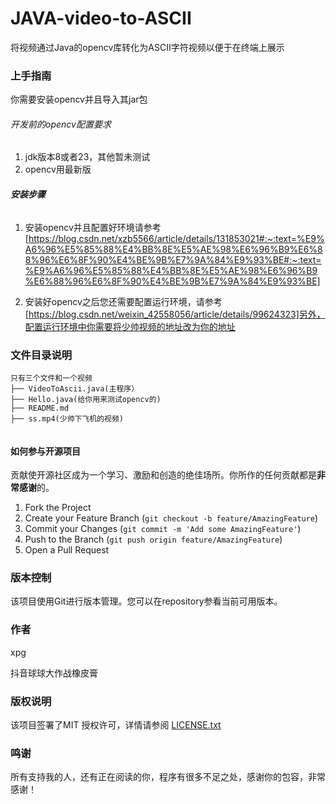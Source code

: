

# JAVA-video-to-ASCII


将视频通过Java的opencv库转化为ASCII字符视频以便于在终端上展示


### 上手指南

你需要安装opencv并且导入其jar包



###### 开发前的opencv配置要求

1. jdk版本8或者23，其他暂未测试
2. opencv用最新版

###### **安装步骤**

1. 安装opencv并且配置好环境请参考[https://blog.csdn.net/xzb5566/article/details/131853021#:~:text=%E9%A6%96%E5%85%88%E4%BB%8E%E5%AE%98%E6%96%B9%E6%88%96%E6%8F%90%E4%BE%9B%E7%9A%84%E9%93%BE#:~:text=%E9%A6%96%E5%85%88%E4%BB%8E%E5%AE%98%E6%96%B9%E6%88%96%E6%8F%90%E4%BE%9B%E7%9A%84%E9%93%BE]

2. 安装好opencv之后您还需要配置运行环境，请参考[https://blog.csdn.net/weixin_42558056/article/details/99624323]另外，配置运行环境中你需要将少帅视频的地址改为你的地址



### 文件目录说明

```
只有三个文件和一个视频
├── VideoToAscii.java(主程序）
├── Hello.java(给你用来测试opencv的)
├── README.md
├── ss.mp4(少帅下飞机的视频)


```




#### 如何参与开源项目

贡献使开源社区成为一个学习、激励和创造的绝佳场所。你所作的任何贡献都是**非常感谢**的。


1. Fork the Project
2. Create your Feature Branch (`git checkout -b feature/AmazingFeature`)
3. Commit your Changes (`git commit -m 'Add some AmazingFeature'`)
4. Push to the Branch (`git push origin feature/AmazingFeature`)
5. Open a Pull Request



### 版本控制

该项目使用Git进行版本管理。您可以在repository参看当前可用版本。

### 作者

xpg

抖音球球大作战橡皮膏



### 版权说明

该项目签署了MIT 授权许可，详情请参阅 [LICENSE.txt](https://github.com/shaojintian/Best_README_template/blob/master/LICENSE.txt)

### 鸣谢


所有支持我的人，还有正在阅读的你，程序有很多不足之处，感谢你的包容，非常感谢！
